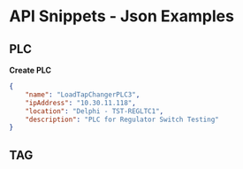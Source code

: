 ﻿# API Snippets - Json Examples

## PLC

**Create PLC**

```json
{
    "name": "LoadTapChangerPLC3",
    "ipAddress": "10.30.11.118",
    "location": "Delphi - TST-REGLTC1",
    "description": "PLC for Regulator Switch Testing"
}
```



## TAG

